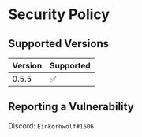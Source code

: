 # Security Policy

## Supported Versions

| Version | Supported          |
| ------- | ------------------ |
| 0.5.5   | :white_check_mark: |


## Reporting a Vulnerability

Discord: `Einkornwolf#1506`
